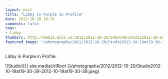 ```yaml
---
layout: post
title: "Libby in Purple in Profile"
date: 2012-10-20 18:15
comments: false
tags: 
- Libby
thumbsrc: http://media.eick.us/2012/2012-10-20/640x640/Studio2012-10-19at19-30-39-2012-10-19at19-30-39.jpeg
featured_image: "/photographs/2012/2012-10-20/Studio2012-10-19at19-30-39-2012-10-19at19-30-39.jpeg"
---
```

Libby in Purple in Profile.

![Studio]({{ site.mediaUrlRoot }}/photographs/2012/2012-10-20/Studio2012-10-19at19-30-39-2012-10-19at19-30-39.jpeg)

